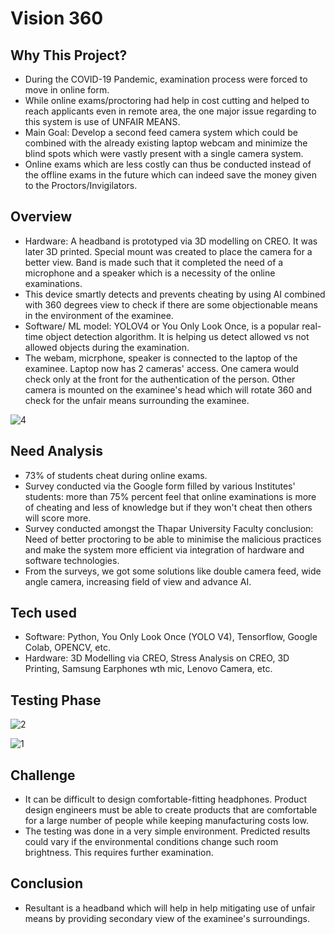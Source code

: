 # Vision 360

## Why This Project?
<ul>
<li> During the COVID-19 Pandemic, examination process were forced to move in online form. </li>
<li> While online exams/proctoring had help in cost cutting and helped to reach applicants even in remote area, the one major issue regarding to this system is use of UNFAIR MEANS. </li>
<li> Main Goal: Develop a second feed camera system which could be combined with the already existing laptop webcam and minimize the blind spots which were vastly present with a single camera system.</li>
<li> Online exams which are less costly can thus be conducted instead of the offline exams in the future which can indeed save the money given to the Proctors/Invigilators. </li>
</ul>

## Overview
<ul>
  <li> Hardware: A headband is prototyped via 3D modelling on CREO. It was later 3D printed. Special mount was created to place the camera for a better view. Band is made such that it completed the need of a microphone and a speaker which is a necessity of the online examinations. </li>
<li> This device smartly detects and prevents cheating by using AI combined with 360 degrees view to check if there are some objectionable means in the environment of the examinee. </li>
<li> Software/ ML model: YOLOV4 or You Only Look Once, is a popular real-time object detection algorithm. It is helping us detect allowed vs not allowed objects during the examination.</li>
<li> The webam, micrphone, speaker is connected to the laptop of the examinee. Laptop now has 2 cameras' access. One camera would check only at the front for the authentication of the person. Other camera is mounted on the examinee's head which will rotate 360 and check for the unfair means surrounding the examinee.</li>
</ul>

![4](https://user-images.githubusercontent.com/68558847/183279218-48d763cc-13cc-4abd-8a11-6dea7f65c7eb.png)

## Need Analysis
<ul>
  <li> 73% of students cheat during online exams.</li>
  <li> Survey conducted via the Google form filled by various Institutes' students: more than 75% percent feel that online examinations is more of cheating and less of knowledge but if they won't cheat then others will score more.</li>
  <li> Survey conducted amongst the Thapar University Faculty conclusion: Need of better proctoring to be able to minimise the malicious practices and make the system more efficient via integration of hardware and software technologies.</li>
  <li> From the surveys, we got some solutions like double camera feed, wide angle camera, increasing field of view and advance AI. </li>
</ul>

## Tech used
<ul>
<li>Software: Python, You Only Look Once (YOLO V4), Tensorflow, Google Colab, OPENCV, etc.</li>
<li>Hardware: 3D Modelling via CREO, Stress Analysis on CREO, 3D Printing, Samsung Earphones wth mic, Lenovo Camera, etc.</li>
</ul>

## Testing Phase
![2](https://user-images.githubusercontent.com/68558847/183279758-6d8c0e70-2842-43e1-8276-ea8cb5e6f67f.png)

![1](https://user-images.githubusercontent.com/68558847/183279696-db91da7c-df32-4270-9675-0ef21bb8bda7.png)

## Challenge
<ul>
<li>It can be difficult to design comfortable-fitting headphones. Product design engineers must be able to create products that are comfortable for a large number of people while keeping manufacturing costs low.</li>
<li> The testing was done in a very simple environment. Predicted results could vary if the environmental conditions change such room brightness. This requires further examination.</li>
</ul>

## Conclusion
<ul>
<li> Resultant is a headband which will help in help mitigating use of unfair means by providing secondary view of the examinee's surroundings.</li>
</ul>






